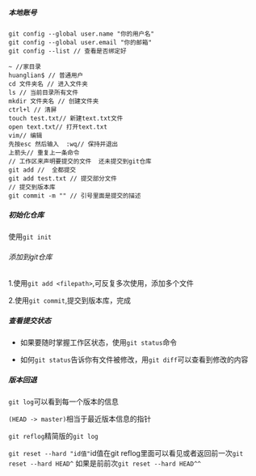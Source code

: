 

##### 本地账号

```
git config --global user.name "你的用户名"
git config --global user.email "你的邮箱"
git config --list // 查看是否绑定好
```

```
~ //家目录
huanglian$ // 普通用户
cd 文件夹名 // 进入文件夹
ls // 当前目录所有文件
mkdir 文件夹名 // 创建文件夹
ctrl+l // 清屏
touch test.txt// 新建text.txt文件
open text.txt// 打开text.txt
vim// 编辑
先按esc 然后输入  :wq// 保持并退出
上箭头// 重复上一条命令
// 工作区来声明要提交的文件  还未提交到git仓库
git add //  全都提交
git add test.txt // 提交部分文件
// 提交到版本库
git commit -m "" // 引号里面是提交的描述
```

##### 初始化仓库

使用``git init``

###### 添加到git仓库

1.使用``git add <filepath>``,可反复多次使用，添加多个文件

2.使用``git commit``,提交到版本库，完成

##### 查看提交状态

+ 如果要随时掌握工作区状态，使用``git status``命令

+ 如何``git status``告诉你有文件被修改，用``git diff``可以查看到修改的内容

##### 版本回退

``git log``可以看到每一个版本的信息

``(HEAD -> master)``相当于最近版本信息的指针

``git reflog``精简版的``git log``

``git reset --hard "id值"``id值在git reflog里面可以看见或者返回前一次``git reset --hard HEAD^``  如果是前前次``git reset --hard HEAD^^`` 

